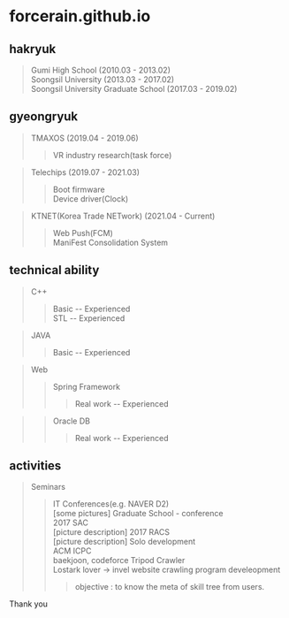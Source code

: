 # forcerain.github.io

## hakryuk
> Gumi High School (2010.03 - 2013.02)     
Soongsil University (2013.03 - 2017.02)     
Soongsil University Graduate School (2017.03 - 2019.02)     

## gyeongryuk
> TMAXOS (2019.04 - 2019.06)    
> > VR industry research(task force)     

> Telechips (2019.07 - 2021.03)     
> > Boot firmware    
> > Device driver(Clock)     

> KTNET(Korea Trade NETwork) (2021.04 - Current)     
> > Web Push(FCM)     
> > ManiFest Consolidation System    

## technical ability
> C++    
> > Basic -- Experienced    
> > STL -- Experienced     

> JAVA    
> > Basic -- Experienced    

> Web     
> > Spring Framework    
> > > Real work -- Experienced    

> > Oracle DB    
> > > Real work -- Experienced    

## activities
> Seminars
> > IT Conferences(e.g. NAVER D2)     
> > [some pictures]
> Graduate School - conference   
> > 2017 SAC   
> > [picture description]
> > 2017 RACS   
> > [picture description]
> Solo development   
> > ACM ICPC   
> > baekjoon, codeforce
> > Tripod Crawler   
> > Lostark lover -> invel website crawling program develeopment
> > > objective : to know the meta of skill tree from users.


Thank you
